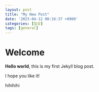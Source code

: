 ```yaml
---
layout: post
title: "My New Post"
date: '2023-04-12 00:16:37 +0900'
categories: [일상]
tags: [general]
---
```


# Welcome

**Hello world**, this is my first Jekyll blog post.

I hope you like it!

hihihihi
